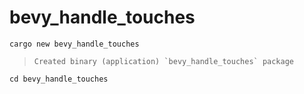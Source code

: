 # bevy_handle_touches

```
cargo new bevy_handle_touches
```
>     Created binary (application) `bevy_handle_touches` package

```
cd bevy_handle_touches
```
